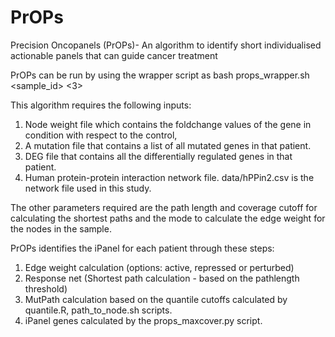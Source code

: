 # PrOPs
Precision Oncopanels (PrOPs)- An algorithm to identify short individualised actionable panels that can guide cancer treatment

PrOPs can be run by using the wrapper script as
bash props_wrapper.sh <sample_id> <3> <Active>

This algorithm requires the following inputs:
1. Node weight file which contains the foldchange values of the gene in condition with respect to the control,
2. A mutation file that contains a list of all mutated genes in that patient.
3. DEG file that contains all the differentially regulated genes in that patient.
4. Human protein-protein interaction network file. data/hPPin2.csv is the network file used in this study.
    
The other parameters required are the path length and coverage cutoff for calculating the shortest paths 
and the mode to calculate the edge weight for the nodes in the sample. 

PrOPs identifies the iPanel for each patient through these steps:
1. Edge weight calculation (options: active, repressed or perturbed)
2. Response net (Shortest path calculation - based on the pathlength threshold)
3. MutPath calculation based on the quantile cutoffs calculated by quantile.R, path_to_node.sh scripts.
4. iPanel genes calculated by the props_maxcover.py script.

